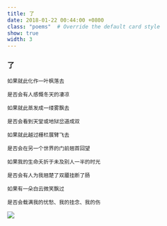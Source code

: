 ```yaml
---
title: 了
date: 2018-01-22 00:44:00 +0800
class: "poems"  # Override the default card style
show: true
width: 3
---
```


### 了

```angular2html
如果就此化作一叶枫落去

是否会有人感慨冬天的凄凉

如果就此蒸发成一缕雾飘去

是否会看到天堂或地狱岔道成双

如果就此越过栅栏展臂飞去

是否会在另一个世界的门前翘首回望

如果我的生命夭折于未及别人一半的时光

是否会有人为我翘楚了双靥挂断了肠

如果有一朵白云微笑飘过

是否会载满我的忧愁、我的挂念、我的伤
```

<div>
<img src="{{ 'assets/images/poems/over.jpeg' | relative_url }}" class="img-fluid rounded" >
</div>